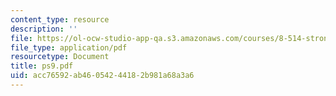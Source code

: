 ```yaml
---
content_type: resource
description: ''
file: https://ol-ocw-studio-app-qa.s3.amazonaws.com/courses/8-514-strongly-correlated-systems-in-condensed-matter-physics-fall-2003/acc76592ab46054244182b981a68a3a6_ps9.pdf
file_type: application/pdf
resourcetype: Document
title: ps9.pdf
uid: acc76592-ab46-0542-4418-2b981a68a3a6
---
```

